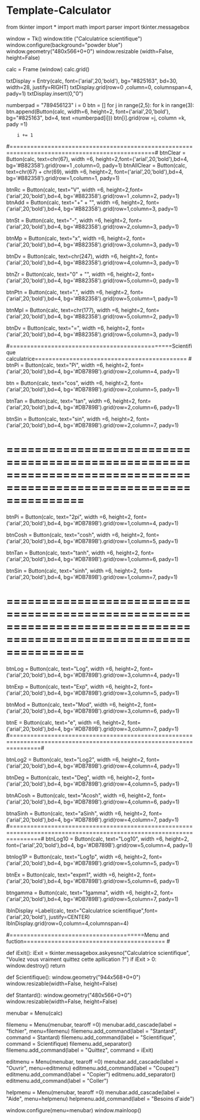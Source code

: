 # Template-Calculator
from tkinter import *
import math
import parser
import tkinter.messagebox

window = Tk()
window.title ("Calculatrice scientifique")
window.configure(background="powder blue")
window.geometry("480x566+0+0")
window.resizable (width=False, height=False)

calc = Frame (window)
calc.grid()

txtDisplay = Entry(calc, font=('arial',20,'bold'), bg="#825163", bd=30, width=28, justify=RIGHT)
txtDisplay.grid(row=0 ,column=0, columnspan=4, pady=1)
txtDisplay.insert(0,"0")

numberpad = "789456123"
i = 0
btn = []
for j in range(2,5):
    for k in range(3):
        btn.append(Button(calc, width=6, height=2,  font=('arial',20,'bold'), bg="#825163", bd=4, text =numberpad[i]))
        btn[i].grid(row =j, column =k, pady =1)

        i += 1
#================================================================================================#
btnClear = Button(calc, text=chr(67), width =6, height=2,font=('arial',20,'bold'),bd=4,
                  bg='#B82358').grid(row=1 ,column=0, pady=1)
btnAllClear = Button(calc, text=chr(67) + chr(69), width =6, height=2, font=('arial',20,'bold'),bd=4,
                  bg='#B82358').grid(row=1,column=1, pady=1)

btnRc = Button(calc, text="V", width =6, height=2,font=('arial',20,'bold'),bd=4,
                  bg='#B82358').grid(row=1 ,column=2, pady=1)
btnAdd = Button(calc, text="+" + "", width =6, height=2, font=('arial',20,'bold'),bd=4,
                  bg='#B82358').grid(row=1,column=3, pady=1)

btnSt = Button(calc, text="-", width =6, height=2, font=('arial',20,'bold'),bd=4,
                  bg='#B82358').grid(row=2,column=3, pady=1)

btnMp = Button(calc, text="x", width =6, height=2, font=('arial',20,'bold'),bd=4,
                  bg='#B82358').grid(row=3,column=3, pady=1)

btnDv = Button(calc, text=chr(247), width =6, height=2, font=('arial',20,'bold'),bd=4,
                  bg='#B82358').grid(row=4,column=3, pady=1)


btnZr = Button(calc, text="0" + "", width =6, height=2, font=('arial',20,'bold'),bd=4,
                  bg='#B82358').grid(row=5,column=0, pady=1)



btnPtn = Button(calc, text=".", width =6, height=2, font=('arial',20,'bold'),bd=4,
                  bg='#B82358').grid(row=5,column=1, pady=1)

btnMpl = Button(calc, text=chr(177), width =6, height=2, font=('arial',20,'bold'),bd=4,
                  bg='#B82358').grid(row=5,column=2, pady=1)

btnDv = Button(calc, text="=", width =6, height=2, font=('arial',20,'bold'),bd=4,
                  bg='#B82358').grid(row=5,column=3, pady=1)

#===============================================Scientifique calculatrice============================================ #
btnPi = Button(calc, text="Pi", width =6, height=2, font=('arial',20,'bold'),bd=4,
                  bg='#DB789B').grid(row=2,column=4, pady=1)

btn = Button(calc, text="cos", width =6, height=2, font=('arial',20,'bold'),bd=4,
                  bg='#DB789B').grid(row=2,column=5, pady=1)

btnTan = Button(calc, text="tan", width =6, height=2, font=('arial',20,'bold'),bd=4,
                  bg='#DB789B').grid(row=2,column=6, pady=1)

btnSin = Button(calc, text="sin", width =6, height=2, font=('arial',20,'bold'),bd=4,
                  bg='#DB789B').grid(row=2,column=7, pady=1)

# =================================================================================================================== #
btnPi = Button(calc, text="2pi", width =6, height=2, font=('arial',20,'bold'),bd=4,
                  bg='#DB789B').grid(row=1,column=4, pady=1)

btnCosh = Button(calc, text="cosh", width =6, height=2, font=('arial',20,'bold'),bd=4,
                  bg='#DB789B').grid(row=1,column=5, pady=1)

btnTan = Button(calc, text="tanh", width =6, height=2, font=('arial',20,'bold'),bd=4,
                  bg='#DB789B').grid(row=1,column=6, pady=1)

btnSin = Button(calc, text="sinh", width =6, height=2, font=('arial',20,'bold'),bd=4,
                  bg='#DB789B').grid(row=1,column=7, pady=1)
# =================================================================================================================== #
btnLog = Button(calc, text="Log", width =6, height=2, font=('arial',20,'bold'),bd=4,
                  bg='#DB789B').grid(row=3,column=4, pady=1)

btnExp = Button(calc, text="Exp", width =6, height=2, font=('arial',20,'bold'),bd=4,
                  bg='#DB789B').grid(row=3,column=5, pady=1)

btnMod = Button(calc, text="Mod", width =6, height=2, font=('arial',20,'bold'),bd=4,
                  bg='#DB789B').grid(row=3,column=6, pady=1)

btnE = Button(calc, text="e", width =6, height=2, font=('arial',20,'bold'),bd=4,
                  bg='#DB789B').grid(row=3,column=7, pady=1)
#=====================================================================================================================#

btnLog2 = Button(calc, text="Log2", width =6, height=2, font=('arial',20,'bold'),bd=4,
                  bg='#DB789B').grid(row=4,column=4, pady=1)

btnDeg = Button(calc, text="Deg", width =6, height=2, font=('arial',20,'bold'),bd=4,
                  bg='#DB789B').grid(row=4,column=5, pady=1)

btnACosh = Button(calc, text="Acosh", width =6, height=2, font=('arial',20,'bold'),bd=4,
                  bg='#DB789B').grid(row=4,column=6, pady=1)

btnaSinh = Button(calc, text="aSinh", width =6, height=2, font=('arial',20,'bold'),bd=4,
                  bg='#DB789B').grid(row=4,column=7, pady=1)
#=====================================================================================================================#
btnLog10 = Button(calc, text="Log10", width =6, height=2, font=('arial',20,'bold'),bd=4,
                  bg='#DB789B').grid(row=5,column=4, pady=1)

btnlog1P = Button(calc, text="Log1p", width =6, height=2, font=('arial',20,'bold'),bd=4,
                  bg='#DB789B').grid(row=5,column=5, pady=1)

btnEx = Button(calc, text="expm1", width =6, height=2, font=('arial',20,'bold'),bd=4,
                  bg='#DB789B').grid(row=5,column=6, pady=1)

btngamma = Button(calc, text="1gamma", width =6, height=2, font=('arial',20,'bold'),bd=4,
                  bg='#DB789B').grid(row=5,column=7, pady=1)

IblnDisplay =Label(calc, text="Calculatrice scientifique",font=('arial',20,'bold'), justify=CENTER)
IblnDisplay.grid(row=0,column=4,columnspan=4)




#=======================================Menu and fuction========================================= #

def iExit():
    iExit = tkinter.messagebox.askyesno("Calculatrice scientifique", "Voulez vous vraiment quittez cette apllication ?")
    if iExit > 0:
        window.destroy()
        return

def Scientifique():
    window.geometry("944x568+0+0")
    window.resizable(width=False, height=False)

def Stantard():
    window.geometry("480x566+0+0")
    window.resizable(width=False, height=False)



menubar = Menu(calc)

filemenu = Menu(menubar, tearoff =0)
menubar.add_cascade(label = "fichier", menu=filemenu)
filemenu.add_command(label = "Stantard", command = Stantard)
filemenu.add_command(label = "Scientifique", command = Scientifique)
filemenu.add_separator()
filemenu.add_command(label = "Quittez", command = iExit)

editmenu = Menu(menubar, tearoff =0)
menubar.add_cascade(label = "Ouvrir", menu=editmenu)
editmenu.add_command(label = "Coupez")
editmenu.add_command(label = "Copier")
editmenu.add_separator()
editmenu.add_command(label = "Coller")

helpmenu = Menu(menubar, tearoff =0)
menubar.add_cascade(label = "Aide", menu=helpmenu)
helpmenu.add_command(label = "Besoins d'aide")








window.configure(menu=menubar)
window.mainloop()


